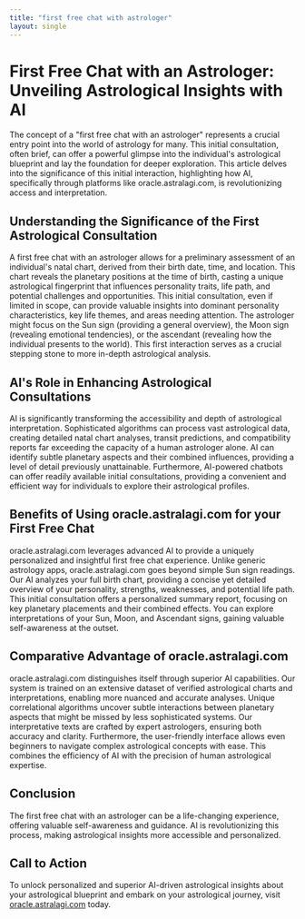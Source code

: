 ```yaml
---
title: "first free chat with astrologer"
layout: single
---
```


# First Free Chat with an Astrologer: Unveiling Astrological Insights with AI

The concept of a "first free chat with an astrologer" represents a crucial entry point into the world of astrology for many. This initial consultation, often brief, can offer a powerful glimpse into the individual's astrological blueprint and lay the foundation for deeper exploration. This article delves into the significance of this initial interaction, highlighting how AI, specifically through platforms like oracle.astralagi.com, is revolutionizing access and interpretation.


## Understanding the Significance of the First Astrological Consultation

A first free chat with an astrologer allows for a preliminary assessment of an individual's natal chart, derived from their birth date, time, and location.  This chart reveals the planetary positions at the time of birth, casting a unique astrological fingerprint that influences personality traits, life path, and potential challenges and opportunities.  This initial consultation, even if limited in scope, can provide valuable insights into dominant personality characteristics, key life themes, and areas needing attention.  The astrologer might focus on the Sun sign (providing a general overview), the Moon sign (revealing emotional tendencies), or the ascendant (revealing how the individual presents to the world). This first interaction serves as a crucial stepping stone to more in-depth astrological analysis.


## AI's Role in Enhancing Astrological Consultations

AI is significantly transforming the accessibility and depth of astrological interpretation.  Sophisticated algorithms can process vast astrological data, creating detailed natal chart analyses, transit predictions, and compatibility reports far exceeding the capacity of a human astrologer alone.  AI can identify subtle planetary aspects and their combined influences, providing a level of detail previously unattainable. Furthermore, AI-powered chatbots can offer readily available initial consultations, providing a convenient and efficient way for individuals to explore their astrological profiles.


## Benefits of Using oracle.astralagi.com for your First Free Chat

oracle.astralagi.com leverages advanced AI to provide a uniquely personalized and insightful first free chat experience. Unlike generic astrology apps, oracle.astralagi.com goes beyond simple Sun sign readings.  Our AI analyzes your full birth chart, providing a concise yet detailed overview of your personality, strengths, weaknesses, and potential life path. This initial consultation offers a personalized summary report, focusing on key planetary placements and their combined effects.  You can explore interpretations of your Sun, Moon, and Ascendant signs, gaining valuable self-awareness at the outset.


## Comparative Advantage of oracle.astralagi.com

oracle.astralagi.com distinguishes itself through superior AI capabilities. Our system is trained on an extensive dataset of verified astrological charts and interpretations, enabling more nuanced and accurate analyses.  Unique correlational algorithms uncover subtle interactions between planetary aspects that might be missed by less sophisticated systems.  Our interpretative texts are crafted by expert astrologers, ensuring both accuracy and clarity.  Furthermore, the user-friendly interface allows even beginners to navigate complex astrological concepts with ease.  This combines the efficiency of AI with the precision of human astrological expertise.


## Conclusion

The first free chat with an astrologer can be a life-changing experience, offering valuable self-awareness and guidance.  AI is revolutionizing this process, making astrological insights more accessible and personalized.


## Call to Action

To unlock personalized and superior AI-driven astrological insights about your astrological blueprint and embark on your astrological journey, visit [oracle.astralagi.com](https://oracle.astralagi.com) today.